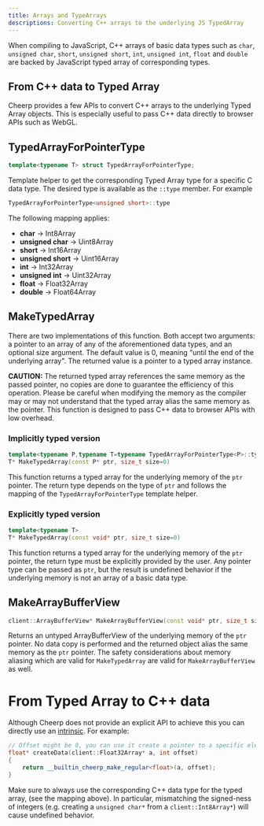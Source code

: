 ```yaml
---
title: Arrays and TypeArrays
descriptions: Converting C++ arrays to the underlying JS TypedArray
---
```


When compiling to JavaScript, C++ arrays of basic data types such as `char`, `unsigned char`, `short`, `unsigned short`, `int`, `unsigned int`, `float` and `double` are backed by JavaScript typed array of corresponding types.

## From C++ data to Typed Array

Cheerp provides a few APIs to convert C++ arrays to the underlying Typed Array objects. This is especially useful to pass C++ data directly to browser APIs such as WebGL.

## TypedArrayForPointerType

```cpp
template<typename T> struct TypedArrayForPointerType;
```

Template helper to get the corresponding Typed Array type for a specific C data type. The desired type is available as the `::type` member. For example

```cpp
TypedArrayForPointerType<unsigned short>::type
```

The following mapping applies:

- **char** -> Int8Array
- **unsigned char** -> Uint8Array
- **short** -> Int16Array
- **unsigned short** -> Uint16Array
- **int** -> Int32Array
- **unsigned int** -> Uint32Array
- **float** -> Float32Array
- **double** -> Float64Array

## MakeTypedArray

There are two implementations of this function. Both accept two arguments: a pointer to an array of any of the aforementioned data types, and an optional size argument. The default value is 0, meaning "until the end of the underlying array". The returned value is a pointer to a typed array instance.

**CAUTION:** The returned typed array references the same memory as the passed pointer, no copies are done to guarantee the efficiency of this operation. Please be careful when modifying the memory as the compiler may or may not understand that the typed array alias the same memory as the pointer. This function is designed to pass C++ data to browser APIs with low overhead.

### Implicitly typed version

```cpp
template<typename P,typename T=typename TypedArrayForPointerType<P>::type>
T* MakeTypedArray(const P* ptr, size_t size=0)
```

This function returns a typed array for the underlying memory of the `ptr` pointer. The return type depends on the type of `ptr` and follows the mapping of the `TypedArrayForPointerType` template helper.

### Explicitly typed version

```cpp
template<typename T>
T* MakeTypedArray(const void* ptr, size_t size=0)
```

This function returns a typed array for the underlying memory of the `ptr` pointer, the return type must be explicitly provided by the user. Any pointer type can be passed as `ptr`, but the result is undefined behavior if the underlying memory is not an array of a basic data type.

## MakeArrayBufferView

```cpp
client::ArrayBufferView* MakeArrayBufferView(const void* ptr, size_t size=0)
```

Returns an untyped ArrayBufferView of the underlying memory of the `ptr` pointer. No data copy is performed and the returned object alias the same memory as the `ptr` pointer. The safety considerations about memory aliasing which are valid for `MakeTypedArray` are valid for `MakeArrayBufferView` as well.

# From Typed Array to C++ data

Although Cheerp does not provide an explicit API to achieve this you can directly use an [intrinsic](/cheerp/reference/intrinsics). For example:

```cpp
// Offset might be 0, you can use it create a pointer to a specific element of the typed array
float* createData(client::Float32Array* a, int offset)
{
    return __builtin_cheerp_make_regular<float>(a, offset);
}
```

Make sure to always use the corresponding C++ data type for the typed array, (see the mapping above). In particular, mismatching the signed-ness of integers (e.g. creating a `unsigned char*` from a `client::Int8Array*`) will cause undefined behavior.
